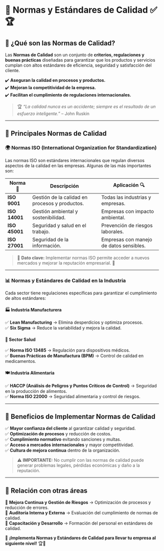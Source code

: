 # 📌 Normas y Estándares de Calidad ✅🏆  

## 📖 ¿Qué son las Normas de Calidad?  
Las **Normas de Calidad** son un conjunto de **criterios, regulaciones y buenas prácticas** diseñadas para garantizar que los productos y servicios cumplan con altos estándares de eficiencia, seguridad y satisfacción del cliente.  

✔️ **Aseguran la calidad en procesos y productos.**  
✔️ **Mejoran la competitividad de la empresa.**  
✔️ **Facilitan el cumplimiento de regulaciones internacionales.**  

> 🏆 *“La calidad nunca es un accidente; siempre es el resultado de un esfuerzo inteligente.”* – John Ruskin  

---

## 📜 Principales Normas de Calidad  

### 🌍 **Normas ISO (International Organization for Standardization)**  
Las normas ISO son estándares internacionales que regulan diversos aspectos de la calidad en las empresas. Algunas de las más importantes son:  

| Norma 📜 | Descripción | Aplicación 🔍 |
|----------|------------|---------------|
| **ISO 9001** | Gestión de la calidad en procesos y productos. | Todas las industrias y empresas. |
| **ISO 14001** | Gestión ambiental y sostenibilidad. | Empresas con impacto ambiental. |
| **ISO 45001** | Seguridad y salud en el trabajo. | Prevención de riesgos laborales. |
| **ISO 27001** | Seguridad de la información. | Empresas con manejo de datos sensibles. |

> 📌 **Dato clave:** Implementar normas ISO permite acceder a nuevos mercados y mejorar la reputación empresarial. 🚀  

---

### 📊 **Normas y Estándares de Calidad en la Industria**  
Cada sector tiene regulaciones específicas para garantizar el cumplimiento de altos estándares:  

#### 🏭 **Industria Manufacturera**  
✅ **Lean Manufacturing** → Elimina desperdicios y optimiza procesos.  
✅ **Six Sigma** → Reduce la variabilidad y mejora la calidad.  

#### 🏥 **Sector Salud**  
✅ **Norma ISO 13485** → Regulación para dispositivos médicos.  
✅ **Buenas Prácticas de Manufactura (BPM)** → Control de calidad en medicamentos.  

#### 🍽 **Industria Alimentaria**  
✅ **HACCP (Análisis de Peligros y Puntos Críticos de Control)** → Seguridad en la producción de alimentos.  
✅ **Norma ISO 22000** → Seguridad alimentaria y control de riesgos.  

---

## 🎯 Beneficios de Implementar Normas de Calidad  

✅ **Mayor confianza del cliente** al garantizar calidad y seguridad.  
✅ **Optimización de procesos** y reducción de costos.  
✅ **Cumplimiento normativo** evitando sanciones y multas.  
✅ **Acceso a mercados internacionales** y mayor competitividad.  
✅ **Cultura de mejora continua** dentro de la organización.  

> ⚠️ **IMPORTANTE:** No cumplir con las normas de calidad puede generar problemas legales, pérdidas económicas y daño a la reputación.  

---

## 🔗 Relación con otras áreas  
🔹 **Mejora Continua y Gestión de Riesgos** → Optimización de procesos y reducción de errores.  
🔹 **Auditoría Interna y Externa** → Evaluación del cumplimiento de normas de calidad.  
🔹 **Capacitación y Desarrollo** → Formación del personal en estándares de calidad.  

📢 **¡Implementa Normas y Estándares de Calidad para llevar tu empresa al siguiente nivel!** 🏆🚀  
